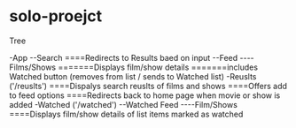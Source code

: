 # solo-proejct

Tree

-App
--Search
====Redirects to Results baed on input
--Feed
----Films/Shows
=======Displays film/show details
=======includes Watched button (removes from list / sends to Watched list)
-Reuslts ('/reuslts')
====Dispalys search reuslts of films and shows
====Offers add to feed options
====Redirects back to home page when movie or show is added
-Watched ('/watched')
--Watched Feed
----Film/Shows
====Displays film/show details of list items marked as watched

